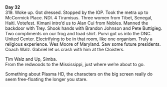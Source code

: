 **Day 32**  
319\. Woke up. Got dressed. Stopped by the IOP. Took the metra up to McCormick Place. NDI. 4 Tiramisus. Three women from Tibet, Senegal, Haiti. Votefest. Kimani intro’d us to Alan Cui from Nobles. Manned the backdoor with Trey. Shook hands with Brandon Johnson and Pete Buttigieg. Two compliments on our frog and toad shirt. Purvi got us into the DNC. United Center. Electrifying to be in that room, like one organism. Truly a religious experience. Wes Moore of Maryland. Saw some future presidents. Coach Walz. Gabriel let us crash with him at the Cloisters. 

Tim Walz and Up, Simba.   
From the redwoods to the Mississippi, just where we’re about to go. 

Something about Plasma HD, the characters on the big screen really do seem free-floating the longer you stare.